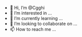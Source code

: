 - 👋 Hi, I’m @Cgghi
- 👀 I’m interested in ...
- 🌱 I’m currently learning ...
- 💞️ I’m looking to collaborate on ...
- 📫 How to reach me ...

<!---
Cgghi/Cgghi is a ✨ special ✨ repository because its `README.md` (this file) appears on your GitHub profile.
You can click the Preview link to take a look at your changes.
--->

